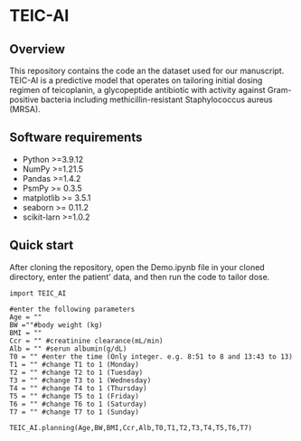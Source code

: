 # TEIC-AI

## Overview
This repository contains the code an the dataset used for our manuscript. TEIC-AI is a predictive model that operates on tailoring initial dosing regimen of teicoplanin, a glycopeptide antibiotic with activity against Gram-positive bacteria including methicillin-resistant Staphylococcus aureus (MRSA).


## Software requirements
- Python >=3.9.12
- NumPy >=1.21.5
- Pandas >=1.4.2
- PsmPy >= 0.3.5
- matplotlib >= 3.5.1
- seaborn >= 0.11.2
- scikit-larn >=1.0.2

## Quick start
After cloning the repository, open the Demo.ipynb file in your cloned directory, enter the patient' data, and then run the code to tailor dose.
```
import TEIC_AI

#enter the following parameters
Age = ""
BW =""#body weight (kg)
BMI = ""
Ccr = "" #creatinine clearance(mL/min)
Alb = "" #serun albumin(g/dL)
T0 = "" #enter the time (Only integer. e.g. 8:51 to 8 and 13:43 to 13)
T1 = "" #change T1 to 1 (Monday)
T2 = "" #change T2 to 1 (Tuesday)
T3 = "" #change T3 to 1 (Wednesday)
T4 = "" #change T4 to 1 (Thursday)
T5 = "" #change T5 to 1 (Friday)
T6 = "" #change T6 to 1 (Saturday)
T7 = "" #change T7 to 1 (Sunday)

TEIC_AI.planning(Age,BW,BMI,Ccr,Alb,T0,T1,T2,T3,T4,T5,T6,T7)

```
